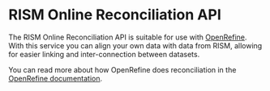 # RISM Online Reconciliation API

The RISM Online Reconciliation API is suitable for use with [OpenRefine](https://openrefine.org). With this
service you can align your own data with data from RISM, allowing for easier linking and inter-connection between
datasets.

You can read more about how OpenRefine does reconciliation in the [OpenRefine documentation](https://openrefine.org/docs/manual/reconciling).


